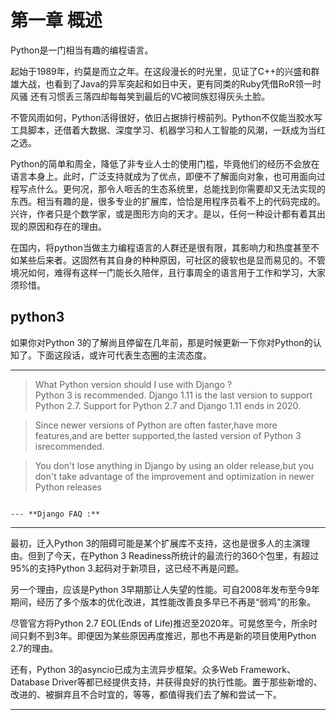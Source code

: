 # 第一章 概述

Python是一门相当有趣的编程语言。

起始于1989年，约莫是而立之年。在这段漫长的时光里，见证了C++的兴盛和群雄大战，也看到了Java的异军突起和如日中天，更有同类的Ruby凭借RoR领一时风骚
还有习惯丢三落四却每每笑到最后的VC被同族怼得灰头土脸。

不管风雨如何，Python活得很好，依旧占据排行榜前列。Python不仅能当胶水写工具脚本，还借着大数据、深度学习、机器学习和人工智能的风潮，一跃成为当红之选。

Python的简单和周全，降低了非专业人士的使用门槛，毕竟他们的经历不会放在语言本身上。此时，广泛支持就成为了优点，即便不了解面向对象，也可用面向过程写点什么。更何况，那令人咂舌的生态系统里，总能找到你需要却又无法实现的东西。相当有趣的是，很多专业的扩展库，恰恰是用程序员看不上的代码完成的。兴许，作者只是个数学家，或是图形方向的天才。是以，任何一种设计都有着其出现的原因和存在的理由。

在国内，将python当做主力编程语言的人群还是很有限，其影响力和热度甚至不如某些后来者。这固然有其自身的种种原因，可社区的疲软也是显而易见的。不管境况如何，难得有这样一门能长久陪伴，且行事周全的语言用于工作和学习，大家须珍惜。

## python3

如果你对Python 3的了解尚且停留在几年前，那是时候更新一下你对Python的认知了。下面这段话，或许可代表生态圈的主流态度。

---

> What Python version should I use with Django ?    
> Python 3 is recommended. Django 1.11 is the last version to support Python 2.7. Support for Python 2.7 and Django 1.11 ends in 2020.  

> Since newer versions of Python are often faster,have more features,and are better supported,the lasted version of Python 3 isrecommended. 

> You don't lose anything in Django by using an older release,but you don't take advantage of the improvement and optimization in newer Python releases

                                                                                                                 --- **Django FAQ :**
        
---

最初，迁入Python 3的阻碍可能是某个扩展库不支持，这也是很多人的主演理由。但到了今天，在Python 3 Readiness所统计的最流行的360个包里，有超过95%的支持Python 3.起码对于新项目，这已经不再是问题。

另一个理由，应该是Python 3早期那让人失望的性能。可自2008年发布至今9年期间，经历了多个版本的优化改进，其性能改善良多早已不再是“弱鸡”的形象。

尽管官方将Python 2.7 EOL(Ends of Life)推迟至2020年。可晃悠至今，所余时间只剩不到3年。即便因为某些原因再度推迟，那也不再是新的项目使用Python 2.7的理由。

还有，Python 3的asyncio已成为主流异步框架。众多Web Framework、Database Driver等都已经提供支持，并获得良好的执行性能。置于那些新增的、改进的、被摒弃且不合时宜的，等等，都值得我们去了解和尝试一下。

---
